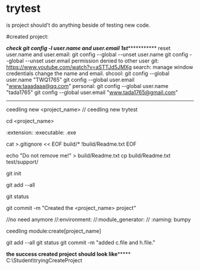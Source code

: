 # trytest
is project should't do anything beside of testing new code.

#created project:

*****check git config -l user.name and user.email 1st****************
reset user.name and user.email:
 	git config --global --unset user.name
	git config --global --unset user.email
permission denied to other user git:
	https://www.youtube.com/watch?v=aSTTJd5JMXg
	search: manage window credentials
	change the name and email.
shcool:
	 git config --global user.name "TWQ1765"
	 git config --global user.email "www.taaadaaa@qq.com"
personal:
	 git config --global user.name "tada1765"
	 git config --global user.email "www.tada1765@gmail.com"
*********************************************************************

ceedling new <project_name> // ceedling new trytest

cd <project_name>

:extension:
  :executable: .exe

cat >.gitignore << EOF
build/*
!build/Readme.txt
EOF

echo "Do not remove me!" > build/Readme.txt
cp build/Readme.txt test/support/

git init

git add --all

git status

git commit -m "Created the <project_name> project"

//no need anymore
//:environment:
//:module_generator:
//  :naming: bumpy

ceedling module:create[project_name]

git add --all
git status
git commit -m "added c.file and h.file."


******the success created project should look like***********
	C:\Student\tryingCreateProject
